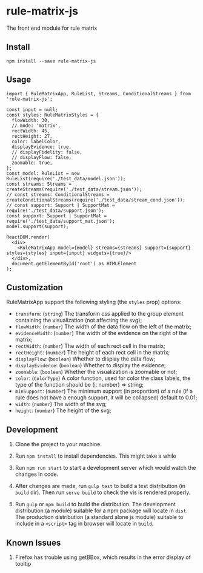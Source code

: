 # rule-matrix-js
The front end module for rule matrix

## Install

```
npm install --save rule-matrix-js
```

## Usage

```tsx
import { RuleMatrixApp, RuleList, Streams, ConditionalStreams } from 'rule-matrix-js';

const input = null;
const styles: RuleMatrixStyles = {
  flowWidth: 30,
  // mode: 'matrix',
  rectWidth: 45,
  rectHeight: 27,
  color: labelColor,
  displayEvidence: true,
  // displayFidelity: false,
  // displayFlow: false,
  zoomable: true,
};
const model: RuleList = new RuleList(require('./test_data/model.json'));
const streams: Streams = createStreams(require('./test_data/stream.json'));
// const streams: ConditionalStreams = createConditionalStreams(require('./test_data/stream_cond.json'));
// const support: Support | SupportMat = require('./test_data/support.json');
const support: Support | SupportMat = require('./test_data/support_mat.json');
model.support(support);

ReactDOM.render(
  <div>
    <RuleMatrixApp model={model} streams={streams} support={support} styles={styles} input={input} widgets={true}/>
  </div>,
  document.getElementById('root') as HTMLElement
);
```

## Customization

RuleMatrixApp support the following styling (the `styles` prop) options:

  * `transform`: (`string`) The transform css applied to the group element containing the visualization (not affecting the svg);
  * `flowWidth`: (`number`) The width of the data flow on the left of the matrix;
  * `evidenceWidth`: (`number`) The width of the evidence on the right of the matrix;
  * `rectWidth`: (`number`) The width of each rect cell in the matrix;
  * `rectHeight`: (`number`) The height of each rect cell in the matrix;
  * `displayFlow`: (`boolean`) Whether to display the data flow;
  * `displayEvidence`: (`boolean`) Whether to display the evidence;
  * `zoomable`: (`boolean`) Whether the visualization is zoomable or not;
  * `color`: (`ColorType`) A color function, used for color the class labels, the type of the function should be (i: number) => string;
  * `minSupport`: (`number`) The minimum support (in proportion) of a rule (if a rule does not have a enough support, it will be collapsed) default to 0.01;
  * `width`: (`number`) The width of the svg;
  * `height`: (`number`) The height of the svg;

## Development

1. Clone the project to your machine.

2. Run `npm install` to install dependencies. This might take a while

3. Run `npm run start` to start a development server which would watch the changes in code.

4. After changes are made, run `gulp test` to build a test distribution (in `build` dir). 
   Then run `serve build` to check the vis is rendered properly.

5. Run `gulp` or `npm build` to build the distribution. 
   The development distribution (a module) suitable for a npm package will locate in `dist`.
   The production distribution (a standard alone js module) suitable to include in a `<script>` tag in browser will locate in `build`.

## Known Issues

1. Firefox has trouble using getBBox, which results in the error display of tooltip
